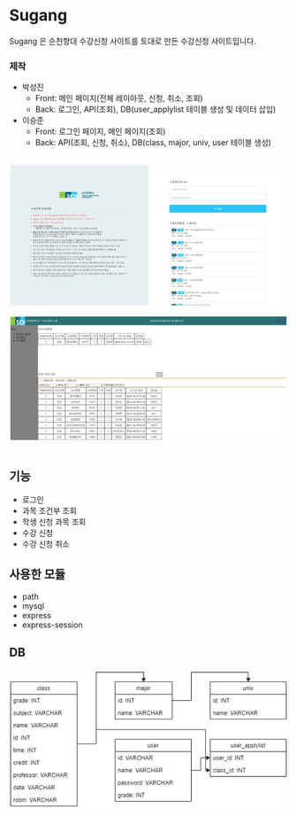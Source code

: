 # Sugang
Sugang 은 순천향대 수강신청 사이트를 토대로 만든 수강신청 사이트입니다.
### 제작
* 박성진
    * Front: 메인 페이지(전체 레이아웃, 신청, 취소, 조회)
    * Back: 로그인, API(조회), DB(user_applylist 테이블 생성 및 데이터 삽입)
* 이승준
    * Front: 로그인 페이지, 메인 페이지(조회)
    * Back: API(조회, 신청, 취소), DB(class, major, univ, user 테이블 생성)

<br>
<center><img src="./info-img/home.png" width="500"></center>
<br>
<center><img src="./info-img/main.png" width="500"></center>
<br>

## 기능
* 로그인
* 과목 조건부 조회
* 학생 신청 과목 조회
* 수강 신청
* 수강 신청 취소

## 사용한 모듈
* path
* mysql
* express
* express-session

## DB
<center><img src="./info-img/diagram.jpg" width="500"></center>